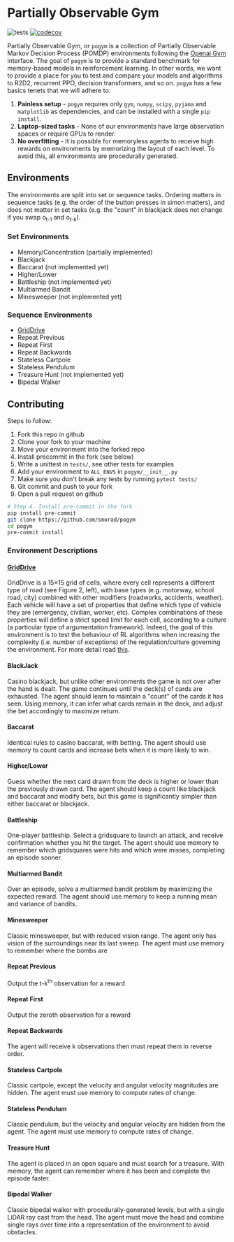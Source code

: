 # Partially Observable Gym
![tests](https://github.com/smorad/pogym/actions/workflows/python-app.yml/badge.svg)
[![codecov](https://codecov.io/gh/smorad/pogym/branch/master/graph/badge.svg?token=I47IDFZXSV)](https://codecov.io/gh/smorad/pogym)

Partially Observable Gym, or `pogym` is a collection of Partially Observable Markov Decision Process (POMDP) environments following the [Openai Gym](https://github.com/openai/gym) interface. The goal of `pogym` is to provide a standard benchmark for memory-based models in reinforcement learning. In other words, we want to provide a place for you to test and compare your models and algorithms to R2D2, recurrent PPO, decision transformers, and so on. `pogym` has a few basics tenets that we will adhere to:
1. **Painless setup** - `pogym` requires only `gym`, `numpy`, `scipy`, `pyjama` and `matplotlib` as dependencies, and can be installed with a single `pip install`.
2. **Laptop-sized tasks** - None of our environments have large observation spaces or require GPUs to render.
3. **No overfitting** - It is possible for memoryless agents to receive high rewards on environments by memorizing the layout of each level. To avoid this, all environments are procedurally generated. 

## Environments
The environments are split into set or sequence tasks. Ordering matters in sequence tasks (e.g. the order of the button presses in simon matters), and does not matter in set tasks (e.g. the "count" in blackjack does not change if you swap o<sub>t-1</sub> and o<sub>t-k</sub>).

### Set Environments
* Memory/Concentration (partially implemented)
* Blackjack
* Baccarat (not implemented yet)
* Higher/Lower
* Battleship (not implemented yet)
* Multiarmed Bandit
* Minesweeper (not implemented yet)

### Sequence Environments
* [GridDrive](pogym/envs/grid_drive/)
* Repeat Previous
* Repeat First
* Repeat Backwards
* Stateless Cartpole
* Stateless Pendulum
* Treasure Hunt (not implemented yet)
* Bipedal Walker

## Contributing
Steps to follow:
1. Fork this repo in github
2. Clone your fork to your machine
3. Move your environment into the forked repo
4. Install precommit in the fork (see below)
5. Write a unittest in `tests/`, see other tests for examples
6. Add your environment to `ALL_ENVS` in `pogym/__init__.py`
7. Make sure you don't break any tests by running `pytest tests/`
8. Git commit and push to your fork
9. Open a pull request on github


```bash
# Step 4. Install pre-commit in the fork
pip install pre-commit
git clone https://github.com/smorad/pogym
cd pogym
pre-commit install
```


### Environment Descriptions
#### [GridDrive](pogym/envs/grid_drive/)
GridDrive is a 15×15 grid of cells, where every cell represents a different type of road (see Figure 2, left), with base types (e.g. motorway, school road, city) combined with other modifiers (roadworks, accidents, weather). 
Each vehicle will have a set of properties that define which type of vehicle they are (emergency, civilian, worker, etc). 
Complex combinations of these properties will define a strict speed limit for each cell, according to a culture (a particular type of argumentation framework).
Indeed, the goal of this environment is to test the behaviour of RL algorithms when increasing the complexity (i.e. number of exceptions) of the regulation/culture governing the environment.
For more detail read [this](pogym/envs/grid_drive/).
#### BlackJack
Casino blackjack, but unlike other environments the game is not over after the hand is dealt. The game continues until the deck(s) of cards are exhausted. The agent should learn to maintain a "count" of the cards it has seen. Using memory, it can infer what cards remain in the deck, and adjust the bet accordingly to maximize return.
#### Baccarat
Identical rules to casino baccarat, with betting. The agent should use memory to count cards and increase bets when it is more likely to win.
#### Higher/Lower
Guess whether the next card drawn from the deck is higher or lower than the previously drawn card. The agent should keep a count like blackjack and baccarat and modify bets, but this game is significantly simpler than either baccarat or blackjack.
#### Battleship
One-player battleship. Select a gridsquare to launch an attack, and receive confirmation whether you hit the target. The agent should use memory to remember which gridsquares were hits and which were misses, completing an episode sooner.
#### Multiarmed Bandit
Over an episode, solve a multiarmed bandit problem by maximizing the expected reward. The agent should use memory to keep a running mean and variance of bandits.
#### Minesweeper
Classic minesweeper, but with reduced vision range. The agent only has vision of the surroundings near its last sweep. The agent must use memory to remember where the bombs are
#### Repeat Previous
Output the t-k<sup>th</sup> observation for a reward
#### Repeat First
Output the zeroth observation for a reward
#### Repeat Backwards
The agent will receive k observations then must repeat them in reverse order.
#### Stateless Cartpole
Classic cartpole, except the velocity and angular velocity magnitudes are hidden. The agent must use memory to compute rates of change.
#### Stateless Pendulum
Classic pendulum, but the velocity and angular velocity are hidden from the agent. The agent must use memory to compute rates of change.
#### Treasure Hunt
The agent is placed in an open square and must search for a treasure. With memory, the agent can remember where it has been and complete the episode faster.
#### Bipedal Walker
Classic bipedal walker with procedurally-generated levels, but with a single LiDAR ray cast from the head. The agent must move the head and combine single rays over time into a representation of the environment to avoid obstacles.
